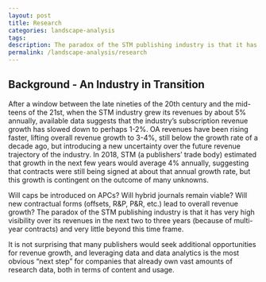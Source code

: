 ```yaml
---
layout: post
title: Research
categories: landscape-analysis
tags:
description: The paradox of the STM publishing industry is that it has very high visibility over its revenues in the next two to three years (because of multi-year contracts) and very little beyond this time frame.
permalink: /landscape-analysis/research
---
```


## Background - An Industry in Transition

After a window between the late nineties of the 20th century and the mid-teens of the
21st, when the STM industry grew its revenues by about 5% annually, available data
suggests that the industry’s subscription revenue growth has slowed down to perhaps
1-2%. OA revenues have been rising faster, lifting overall revenue growth to 3-4%,
still below the growth rate of a decade ago, but introducing a new uncertainty over
the future revenue trajectory of the industry. In 2018, STM (a publishers’ trade body)
estimated that growth in the next few years would average 4% annually, suggesting
that contracts were still being signed at about that annual growth rate, but this growth
is contingent on the outcome of many unknowns.

Will caps be introduced on APCs? Will hybrid journals remain viable? Will new
contractual forms (offsets, R&P, P&R, etc.) lead to overall revenue growth? The
paradox of the STM publishing industry is that it has very high visibility over its
revenues in the next two to three years (because of multi-year contracts) and very
little beyond this time frame.

It is not surprising that many publishers would seek additional opportunities for
revenue growth, and leveraging data and data analytics is the most obvious “next
step” for companies that already own vast amounts of research data, both in terms of
content and usage.
